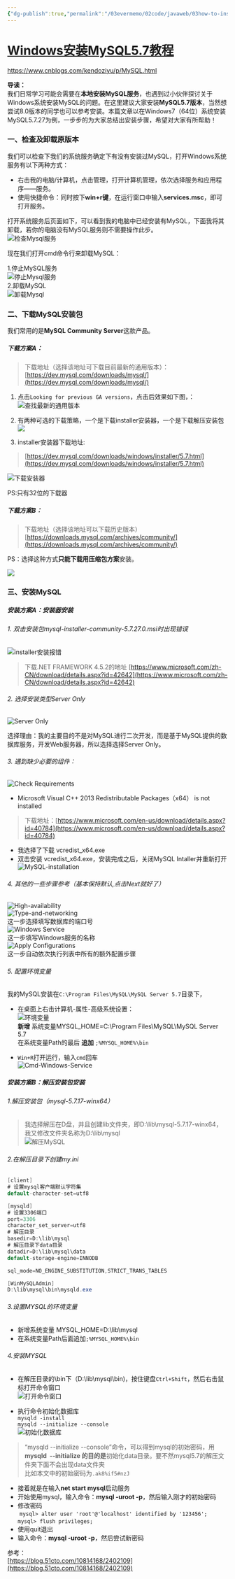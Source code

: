 ```yaml
---
{"dg-publish":true,"permalink":"/03evermemo/02code/javaweb/03how-to-install-mysql-5-7-mysql/","dgPassFrontmatter":true}
---
```



# [Windows安装MySQL5.7教程](https://www.cnblogs.com/kendoziyu/p/MySQL.html)

https://www.cnblogs.com/kendoziyu/p/MySQL.html

**导读：**  
我们日常学习可能会需要在**本地安装MySQL服务**，也遇到过小伙伴探讨关于Windows系统安装MySQL的问题。在这里建议大家安装**MySQL5.7版本**，当然想尝试8.0版本的同学也可以参考安装。本篇文章以在Windows7（64位）系统安装MySQL5.7.27为例，一步步的为大家总结出安装步骤，希望对大家有所帮助！

### 一、检查及卸载原版本

我们可以检查下我们的系统服务确定下有没有安装过MySQL，打开Windows系统服务有以下两种方式：

-   右击我的电脑/计算机，点击管理，打开计算机管理，依次选择服务和应用程序——服务。
-   使用快捷命令：同时按下**win+r键**，在运行窗口中输入**services.msc**，即可打开服务。

打开系统服务后页面如下，可以看到我的电脑中已经安装有MySQL，下面我将其卸载，若你的电脑没有MySQL服务则不需要操作此步。  
![检查Mysql服务](https://img2018.cnblogs.com/blog/1730512/201910/1730512-20191002105417276-217001891.png "检查Mysql服务")

现在我们打开cmd命令行来卸载MySQL：

1.停止MySQL服务  
![停止Mysql服务](https://img2018.cnblogs.com/blog/1730512/201910/1730512-20191002105456062-1583359584.png "停止Mysql服务")  
2.卸载MySQL  
![卸载Mysql](https://img2018.cnblogs.com/blog/1730512/201910/1730512-20191002105524805-457396218.png "卸载Mysql")

### 二、下载MySQL安装包

我们常用的是**MySQL Community Server**这款产品。

##### 下载方案A：

> 下载地址（选择该地址可下载目前最新的通用版本）：  
> [https://dev.mysql.com/downloads/mysql/](https://dev.mysql.com/downloads/mysql/)

1.  点击`Looking for previous GA versions`，点击后效果如下图，：  
    ![查找最新的通用版本](https://img2018.cnblogs.com/blog/1730512/201910/1730512-20191002105603734-976233778.png "查找最新的通用版本")
    
2.  有两种可选的下载策略，一个是下载installer安装器，一个是下载解压安装包  
    ![](https://img2018.cnblogs.com/blog/1730512/201910/1730512-20191002105718006-80264316.png)
    
3.  installer安装器下载地址:
    

> [https://dev.mysql.com/downloads/windows/installer/5.7.html](https://dev.mysql.com/downloads/windows/installer/5.7.html)

![下载安装器](https://img2018.cnblogs.com/blog/1730512/201910/1730512-20191002105747162-1277733805.png)

PS:只有32位的下载器

##### 下载方案B：

> 下载地址（选择该地址可以下载历史版本）  
> [https://downloads.mysql.com/archives/community/](https://downloads.mysql.com/archives/community/)

PS：选择这种方式**只能下载用压缩包方案**安装。

![](https://img2018.cnblogs.com/blog/1730512/201910/1730512-20191002105836291-1834009670.png)

### 三、安装MySQL

##### 安装方案A：安装器安装

###### 1. 双击安装包mysql-installer-community-5.7.27.0.msi时出现错误

![installer安装报错](https://img2018.cnblogs.com/blog/1730512/201910/1730512-20191003122859389-1971663578.png)

> 下载.NET FRAMEWORK 4.5.2的地址 [https://www.microsoft.com/zh-CN/download/details.aspx?id=42642](https://www.microsoft.com/zh-CN/download/details.aspx?id=42642)

###### 2. 选择安装类型Server Only

![Server Only](https://img2018.cnblogs.com/blog/1730512/201910/1730512-20191003123008831-453269682.png)

选择理由：我的主要目的不是对MySQL进行二次开发，而是基于MySQL提供的数据库服务，开发Web服务器，所以选择选择Server Only。

###### 3. 遇到缺少必要的组件：

![Check Requirements](https://img2018.cnblogs.com/blog/1730512/201910/1730512-20191003123041760-1437047115.png)

-   Microsoft Visual C++ 2013 Redistributable Packages（x64） is not installed

> 下载地址：[https://www.microsoft.com/en-us/download/details.aspx?id=40784](https://www.microsoft.com/en-us/download/details.aspx?id=40784)

-   我选择了下载 vcredist_x64.exe
-   双击安装 vcredist_x64.exe，安装完成之后，关闭MySQL Intaller并重新打开  
    ![MySQL-installation](https://img2018.cnblogs.com/blog/1730512/201910/1730512-20191003123120007-1732055678.png)

###### 4. 其他的一些步骤参考（基本保持默认,点击Next就好了）

![High-availability](https://img2018.cnblogs.com/blog/1730512/201910/1730512-20191003123202668-1358491620.png)  
![Type-and-networking](https://img2018.cnblogs.com/blog/1730512/201910/1730512-20191003123235586-1307104687.png)  
这一步选择填写数据库的端口号  
![Windows Service](https://img2018.cnblogs.com/blog/1730512/201910/1730512-20191003123333492-1449855759.png)  
这一步填写Windows服务的名称  
![Apply Configurations](https://img2018.cnblogs.com/blog/1730512/201910/1730512-20191003123400271-794557846.png)  
这一步自动依次执行列表中所有的额外配置步骤

###### 5. 配置环境变量

我的MySQL安装在`C:\Program Files\MySQL\MySQL Server 5.7`目录下，

-   在桌面上右击计算机-属性-高级系统设置：  
    ![环境变量](https://img2018.cnblogs.com/blog/1730512/201910/1730512-20191003123443242-709003050.png)  
    **新增** 系统变量MYSQL_HOME=C:\Program Files\MySQL\MySQL Server 5.7  
    在系统变量Path的最后 **追加** `;%MYSQL_HOME%\bin`
    
-   `Win+R`打开运行，输入`cmd`回车  
    ![Cmd-Windows-Service](https://img2018.cnblogs.com/blog/1730512/201910/1730512-20191003123504019-1764572605.png)
    

##### 安装方案B：解压安装包安装

###### 1.解压安装包（mysql-5.7.17-winx64）

> 我选择解压在D盘，并且创建lib文件夹，即D:\lib\mysql-5.7.17-winx64，我又修改文件夹名称为D:\lib\mysql  
> ![解压MySQL](https://img2018.cnblogs.com/blog/1730512/201910/1730512-20191007001628194-2037607139.png)

###### 2.在解压目录下创建my.ini

```csharp
[client]
# 设置mysql客户端默认字符集
default-character-set=utf8

[mysqld]
# 设置3306端口
port=3306
character_set_server=utf8
# 解压目录
basedir=D:\lib\mysql
# 解压目录下data目录
datadir=D:\lib\mysql\data
default-storage-engine=INNODB

sql_mode=NO_ENGINE_SUBSTITUTION,STRICT_TRANS_TABLES

[WinMySQLAdmin]
D:\lib\mysql\bin\mysqld.exe

```

###### 3.设置MYSQL的环境变量

-   新增系统变量 MYSQL_HOME=D:\lib\mysql
-   在系统变量Path后面追加`;%MYSQL_HOME%\bin`

###### 4.安装MYSQL

-   在解压目录的\bin下（D:\lib\mysql\bin)，按住键盘`Ctrl+Shift`，然后右击鼠标打开命令窗口  
    ![打开命令窗口](https://img2018.cnblogs.com/blog/1730512/201910/1730512-20191007001651827-785308498.png)
    
-   执行命令初始化数据库  
    `mysqld -install`  
    `mysqld --initialize --console`  
    ![初始化数据库](https://img2018.cnblogs.com/blog/1730512/201910/1730512-20191007001732043-1502848367.png)
    

> “mysqld --initialize --console”命令，可以得到mysql的初始密码，用**mysqld  --initialize 的目的是**初始化data目录。要不然mysql5.7的解压文件夹下面不会出现data文件夹  
> 比如本文中的初始密码为`.ak8%if5#nzJ`

-   接着就是在输入**net start mysql**启动服务
-   开始使用mysql，输入命令：**mysql -uroot -p**，然后输入刚才的初始密码
-   修改密码  
     `mysql> alter user 'root'@'localhost' identified by '123456';`  
    `mysql> flush privileges;`
-   使用quit退出
-   输入命令：**mysql -uroot -p**，然后尝试新密码

参考：  
[https://blog.51cto.com/10814168/2402109](https://blog.51cto.com/10814168/2402109)

